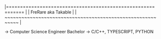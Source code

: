 |============================================================ |
| FreRare aka Takable                                        |
| ~~~~~~~~~~~~~~~~~~~~~~~~~~~~~~~~~~~~~~~~~~~~~~~~~~~~~~~~~~~ |

-> Computer Science Engineer Bachelor
-> C/C++, TYPESCRIPT, PYTHON 
